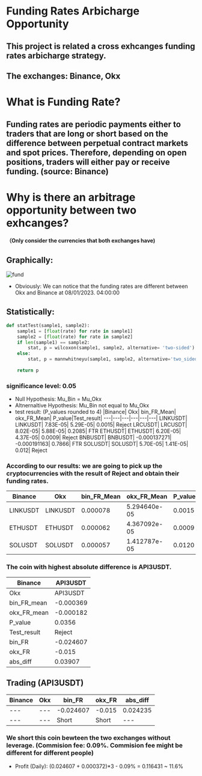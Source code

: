 # Funding Rates Arbicharge Opportunity

## This project is related a cross exhcanges funding rates arbicharge strategy. 
## The exchanges: Binance, Okx

# What is Funding Rate?
## Funding rates are periodic payments either to traders that are long or short based on the difference between perpetual contract markets and spot prices. Therefore, depending on open positions, traders will either pay or receive funding. (source: Binance)

# Why is there an arbitrage opportunity between two exhcanges?
#### （Only consider the currencies that both exchanges have)
## Graphically:
![fund](https://github.com/zih0206/Crypto_Trading/assets/122567368/9beab9e2-3879-4777-8d7b-1c4a757a7381)
* Obviously: We can notice that the funding rates are different between Okx and Binance at 08/01/2023. 04:00:00

## Statistically: 
```python
def statTest(sample1, sample2):
    sample1 = [float(rate) for rate in sample1]
    sample2 = [float(rate) for rate in sample2]
    if len(sample1) == sample2:
        stat, p = wilcoxon(sample1, sample2, alternative= 'two-sided')
    else:
        stat, p = mannwhitneyu(sample1, sample2, alternative='two_sided')
    
    return p
```
### significance level: 0.05 
* Null Hypothesis: Mu_Bin = Mu_Okx
* Altnernaltive Hypothesis: Mu_Bin not equal to Mu_Okx
* test result: (P_values rounded to 4)
  |Binance| Okx|	bin_FR_Mean|	okx_FR_Mean| P_value|Test_result|
  ---|---|---|---|---|---|
  LINKUSDT|	LINKUSDT|	7.83E-05|	5.29E-05|	0.0015|	Reject
  LRCUSDT|	LRCUSDT|	8.02E-05|	5.88E-05|	0.2085|	FTR
  ETHUSDT|	ETHUSDT|	6.20E-05|	4.37E-05|	0.0009|	Reject
  BNBUSDT|	BNBUSDT|	-0.000137271|	-0.000191163|	0.7866|	FTR
  SOLUSDT|	SOLUSDT|	5.70E-05|	1.41E-05|	0.012|	Reject



### According to our results: we are going to pick up the cryptocurrencies with the result of Reject and obtain their funding rates.

|Binance| Okx| bin_FR_Mean|	okx_FR_Mean| P_value|Test_result|	bin_FR|	okx_FR|	abs_diff|
---|---|---|---|---|---|---|---|---|
LINKUSDT|   LINKUSDT|     0.000078|  5.294640e-05|   0.0015|      Reject|    0.000100| -0.000080|  1.804008e-04
ETHUSDT|    ETHUSDT|     0.000062|  4.367092e-05|   0.0009|      Reject|      0.000100|  0.000083|  1.697876e-05
SOLUSDT|    SOLUSDT|     0.000057|  1.412787e-05|   0.0120|      Reject|     0.000100|  0.000061|  3.900329e-05

### The coin with highest absolute difference is API3USDT.

|Binance|        API3USDT|
|---|---|
Okx|          API3USDT|
bin_FR_mean|   -0.000369
okx_FR_mean|   -0.000182
P_value     |     0.0356
Test_result  |    Reject
bin_FR  |      -0.024607
okx_FR   |     -0.015
abs_diff  |     0.03907

## Trading (API3USDT)
|Binance| Okx| bin_FR  | okx_FR   | abs_diff  |
---|---|---|---|---|
---|--- |-0.024607|-0.015|0.024235
--- |--- | Short| Short|---||

### We short this coin bewteen the two exchanges without leverage. (Commision fee: 0.09%. Commision fee might be different for different people)
* Profit (Daily): (0.024607 + 0.000372)*3 - 0.09% = 0.116431 ~ 11.6%
  





